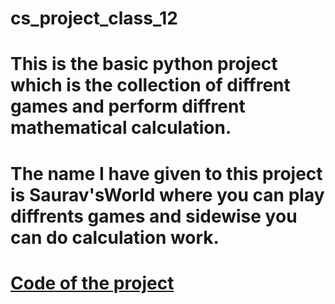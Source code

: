 # cs_project_class_12
# This is the basic python project which is the collection of diffrent games and perform diffrent mathematical calculation.
# The name I have given to this project is Saurav'sWorld where you can play diffrents games and sidewise you can do calculation work.
# [Code of the project](sauravworld.py)
